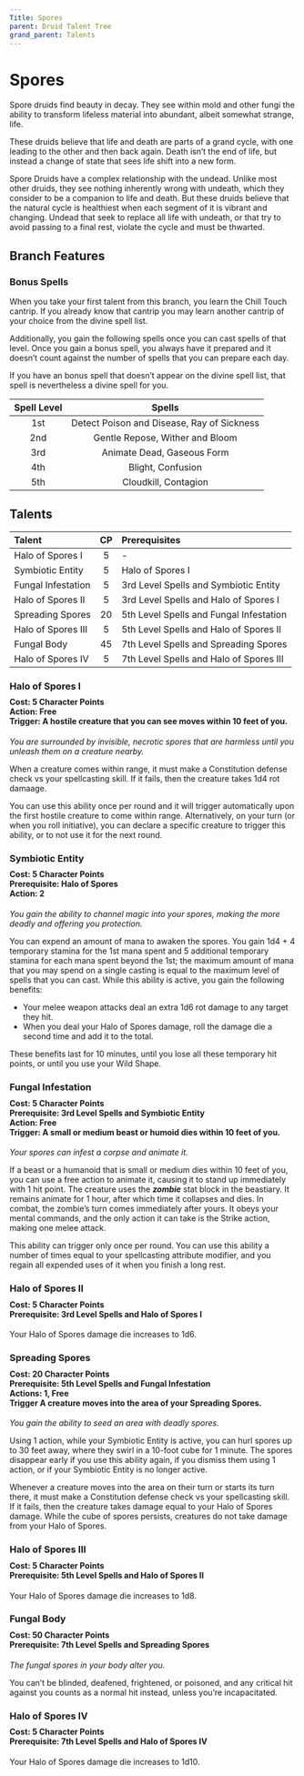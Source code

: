 ```yaml
---
Title: Spores
parent: Druid Talent Tree
grand_parent: Talents
---
```


# Spores
Spore druids find beauty in decay. They see within mold and other fungi the ability to transform lifeless material into abundant, albeit somewhat strange, life.

These druids believe that life and death are parts of a grand cycle, with one leading to the other and then back again. Death isn’t the end of life, but instead a change of state that sees life shift into a new form.

Spore Druids have a complex relationship with the undead. Unlike most other druids, they see nothing inherently wrong with undeath, which they consider to be a companion to life and death. But these druids believe that the natural cycle is healthiest when each segment of it is vibrant and changing. Undead that seek to replace all life with undeath, or that try to avoid passing to a final rest, violate the cycle and must be thwarted.

## Branch Features

### Bonus Spells
When you take your first talent from this branch, you learn the Chill Touch cantrip. If you already know that cantrip you may learn another cantrip of your choice from the divine spell list. 

Additionally, you gain the following spells once you can cast spells of that level. Once you gain a bonus spell, you always have it prepared and it doesn’t count against the number of spells that you can prepare each day.

If you have an bonus spell that doesn’t appear on the divine spell list, that spell is nevertheless a divine spell for you.

| Spell Level | Spells |
|:-----------:|:------:|
| 1st | Detect Poison and Disease, Ray of Sickness |   
| 2nd | Gentle Repose, Wither and Bloom |  
| 3rd | Animate Dead, Gaseous Form |  
| 4th | Blight, Confusion|  
| 5th | Cloudkill, Contagion |  

## Talents

| Talent | CP | Prerequisites |
|:-------|:--:|:--------------|
| Halo of Spores I   | 5  | - |   
| Symbiotic Entity   | 5  | Halo of Spores I |   
| Fungal Infestation | 5  | 3rd Level Spells and Symbiotic Entity |
| Halo of Spores II  | 5  | 3rd Level Spells and Halo of Spores I |   
| Spreading Spores   | 20 | 5th Level Spells and Fungal Infestation | 
| Halo of Spores III | 5  | 5th Level Spells and Halo of Spores II |   
| Fungal Body        | 45 | 7th Level Spells and Spreading Spores |  
| Halo of Spores IV  | 5  | 7th Level Spells and Halo of Spores III |   

### Halo of Spores I

<div style="margin-top:-10px;"></div>

#### **Cost:** 5 Character Points<br>**Action:** Free<br>**Trigger:** A hostile creature that you can see moves within 10 feet of you.
*You are surrounded by invisible, necrotic spores that are harmless until you unleash them on a creature nearby.* 

When a creature comes within range, it must make a Constitution defense check vs your spellcasting skill. If it fails, then the creature takes 1d4 rot damaage. 

You can use this ability once per round and it will trigger automatically upon the first hostile creature to come within range. Alternatively, on your turn (or when you roll initiative), you can declare a specific creature to trigger this ability, or to not use it for the next round.

### Symbiotic Entity

<div style="margin-top:-10px;"></div>

#### **Cost:** 5 Character Points<br>**Prerequisite:** Halo of Spores<br>**Action:** 2
*You gain the ability to channel magic into your spores, making the more deadly and offering you protection.* 

You can expend an amount of mana to awaken the spores. You gain 1d4 + 4 temporary stamina for the 1st mana spent and 5 additional temporary stamina for each mana spent beyond the 1st; the maximum amount of mana that you may spend on a single casting is equal to the maximum level of spells that you can cast. While this ability is active, you gain the following benefits:
* Your melee weapon attacks deal an extra 1d6 rot damage to any target they hit.
* When you deal your Halo of Spores damage, roll the damage die a second time and add it to the total.
	
These benefits last for 10 minutes, until you lose all these temporary hit points, or until you use your Wild Shape.

### Fungal Infestation

<div style="margin-top:-10px;"></div>

#### **Cost:** 5 Character Points<br>**Prerequisite:** 3rd Level Spells and Symbiotic Entity<br>**Action:** Free<br>**Trigger:** A small or medium beast or humoid dies within 10 feet of you.
*Your spores can infest a corpse and animate it.*

If a beast or a humanoid that is small or medium dies within 10 feet of you, you can use a free action to animate it, causing it to stand up immediately with 1 hit point. The creature uses the ***zombie*** stat block in the beastiary. It remains animate for 1 hour, after which time it collapses and dies. In combat, the zombie’s turn comes immediately after yours. It obeys your mental commands, and the only action it can take is the Strike action, making one melee attack.

This ability can trigger only once per round. You can use this ability a number of times equal to your spellcasting attribute modifier, and you regain all expended uses of it when you finish a long rest.


### Halo of Spores II

<div style="margin-top:-10px;"></div>

#### **Cost:** 5 Character Points<br>**Prerequisite:** 3rd Level Spells and Halo of Spores I
Your Halo of Spores damage die increases to 1d6.

### Spreading Spores

<div style="margin-top:-10px;"></div>

#### **Cost:** 20 Character Points<br>**Prerequisite:** 5th Level Spells and Fungal Infestation<br>**Actions:** 1, Free<br>**Trigger** A creature moves into the area of your Spreading Spores.
*You gain the ability to seed an area with deadly spores.*

Using 1 action, while your Symbiotic Entity is active, you can hurl spores up to 30 feet away, where they swirl in a 10-foot cube for 1 minute. The spores disappear early if you use this ability again, if you dismiss them using 1 action, or if your Symbiotic Entity is no longer active.

Whenever a creature moves into the area on their turn or starts its turn there, it must make a Constitution defense check vs your spellcasting skill. If it fails, then the creature takes damage equal to your Halo of Spores damage. While the cube of spores persists, creatures do not take damage from your Halo of Spores.

### Halo of Spores III

<div style="margin-top:-10px;"></div>

#### **Cost:** 5 Character Points<br>**Prerequisite:** 5th Level Spells and Halo of Spores II
Your Halo of Spores damage die increases to 1d8.

### Fungal Body

<div style="margin-top:-10px;"></div>

#### **Cost:** 50 Character Points<br>**Prerequisite:** 7th Level Spells and Spreading Spores
*The fungal spores in your body alter you.*

You can’t be blinded, deafened, frightened, or poisoned, and any critical hit against you counts as a normal hit instead, unless you’re incapacitated.

### Halo of Spores IV

<div style="margin-top:-10px;"></div>

#### **Cost:** 5 Character Points<br>**Prerequisite:** 7th Level Spells and Halo of Spores IV
Your Halo of Spores damage die increases to 1d10.
